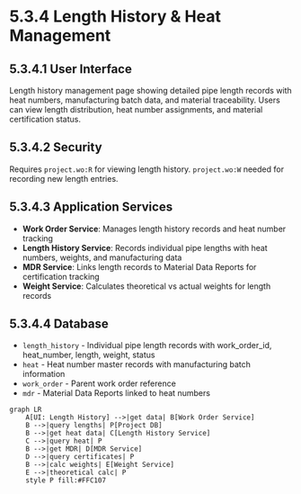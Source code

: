 # 5.3.4 Length History & Heat Management

## 5.3.4.1 User Interface
Length history management page showing detailed pipe length records with heat numbers, manufacturing batch data, and material traceability. Users can view length distribution, heat number assignments, and material certification status.

## 5.3.4.2 Security
Requires `project.wo:R` for viewing length history. `project.wo:W` needed for recording new length entries.

## 5.3.4.3 Application Services
- **Work Order Service**: Manages length history records and heat number tracking
- **Length History Service**: Records individual pipe lengths with heat numbers, weights, and manufacturing data
- **MDR Service**: Links length records to Material Data Reports for certification tracking
- **Weight Service**: Calculates theoretical vs actual weights for length records

## 5.3.4.4 Database
- `length_history` - Individual pipe length records with work_order_id, heat_number, length, weight, status
- `heat` - Heat number master records with manufacturing batch information
- `work_order` - Parent work order reference
- `mdr` - Material Data Reports linked to heat numbers

```mermaid
graph LR
    A[UI: Length History] -->|get data| B[Work Order Service]
    B -->|query lengths| P[Project DB]
    B -->|get heat data| C[Length History Service]
    C -->|query heat| P
    B -->|get MDR| D[MDR Service]
    D -->|query certificates| P
    B -->|calc weights| E[Weight Service]
    E -->|theoretical calc| P
    style P fill:#FFC107
```
